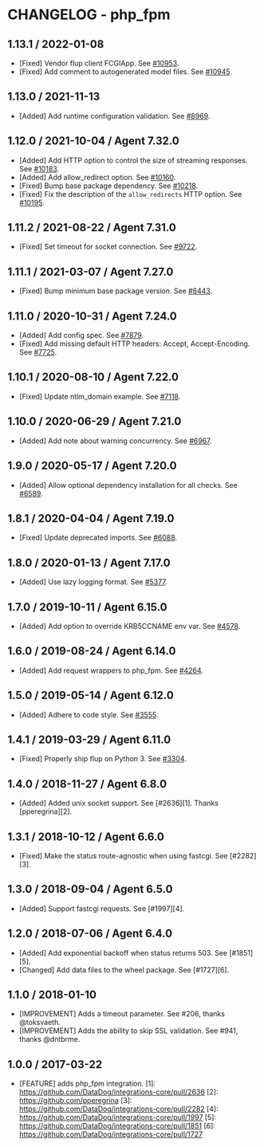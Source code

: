 # CHANGELOG - php_fpm

## 1.13.1 / 2022-01-08

* [Fixed] Vendor flup client FCGIApp. See [#10953](https://github.com/DataDog/integrations-core/pull/10953).
* [Fixed] Add comment to autogenerated model files. See [#10945](https://github.com/DataDog/integrations-core/pull/10945).

## 1.13.0 / 2021-11-13

* [Added] Add runtime configuration validation. See [#8969](https://github.com/DataDog/integrations-core/pull/8969).

## 1.12.0 / 2021-10-04 / Agent 7.32.0

* [Added] Add HTTP option to control the size of streaming responses. See [#10183](https://github.com/DataDog/integrations-core/pull/10183).
* [Added] Add allow_redirect option. See [#10160](https://github.com/DataDog/integrations-core/pull/10160).
* [Fixed] Bump base package dependency. See [#10218](https://github.com/DataDog/integrations-core/pull/10218).
* [Fixed] Fix the description of the `allow_redirects` HTTP option. See [#10195](https://github.com/DataDog/integrations-core/pull/10195).

## 1.11.2 / 2021-08-22 / Agent 7.31.0

* [Fixed] Set timeout for socket connection. See [#9722](https://github.com/DataDog/integrations-core/pull/9722).

## 1.11.1 / 2021-03-07 / Agent 7.27.0

* [Fixed] Bump minimum base package version. See [#8443](https://github.com/DataDog/integrations-core/pull/8443).

## 1.11.0 / 2020-10-31 / Agent 7.24.0

* [Added] Add config spec. See [#7879](https://github.com/DataDog/integrations-core/pull/7879).
* [Fixed] Add missing default HTTP headers: Accept, Accept-Encoding. See [#7725](https://github.com/DataDog/integrations-core/pull/7725).

## 1.10.1 / 2020-08-10 / Agent 7.22.0

* [Fixed] Update ntlm_domain example. See [#7118](https://github.com/DataDog/integrations-core/pull/7118).

## 1.10.0 / 2020-06-29 / Agent 7.21.0

* [Added] Add note about warning concurrency. See [#6967](https://github.com/DataDog/integrations-core/pull/6967).

## 1.9.0 / 2020-05-17 / Agent 7.20.0

* [Added] Allow optional dependency installation for all checks. See [#6589](https://github.com/DataDog/integrations-core/pull/6589).

## 1.8.1 / 2020-04-04 / Agent 7.19.0

* [Fixed] Update deprecated imports. See [#6088](https://github.com/DataDog/integrations-core/pull/6088).

## 1.8.0 / 2020-01-13 / Agent 7.17.0

* [Added] Use lazy logging format. See [#5377](https://github.com/DataDog/integrations-core/pull/5377).

## 1.7.0 / 2019-10-11 / Agent 6.15.0

* [Added] Add option to override KRB5CCNAME env var. See [#4578](https://github.com/DataDog/integrations-core/pull/4578).

## 1.6.0 / 2019-08-24 / Agent 6.14.0

* [Added] Add request wrappers to php_fpm. See [#4264](https://github.com/DataDog/integrations-core/pull/4264).

## 1.5.0 / 2019-05-14 / Agent 6.12.0

* [Added] Adhere to code style. See [#3555](https://github.com/DataDog/integrations-core/pull/3555).

## 1.4.1 / 2019-03-29 / Agent 6.11.0

* [Fixed] Properly ship flup on Python 3. See [#3304](https://github.com/DataDog/integrations-core/pull/3304).

## 1.4.0 / 2018-11-27 / Agent 6.8.0

* [Added] Added unix socket support. See [#2636][1]. Thanks [pperegrina][2].

## 1.3.1 / 2018-10-12 / Agent 6.6.0

* [Fixed] Make the status route-agnostic when using fastcgi. See [#2282][3].

## 1.3.0 / 2018-09-04 / Agent 6.5.0

* [Added] Support fastcgi requests. See [#1997][4].

## 1.2.0 / 2018-07-06 / Agent 6.4.0

* [Added] Add exponential backoff when status returns 503. See [#1851][5].
* [Changed] Add data files to the wheel package. See [#1727][6].

## 1.1.0 / 2018-01-10

* [IMPROVEMENT] Adds a timeout parameter. See #206, thanks @toksvaeth.
* [IMPROVEMENT] Adds the ability to skip SSL validation. See #941, thanks @dntbrme.

## 1.0.0 / 2017-03-22

* [FEATURE] adds php_fpm integration.
[1]: https://github.com/DataDog/integrations-core/pull/2636
[2]: https://github.com/pperegrina
[3]: https://github.com/DataDog/integrations-core/pull/2282
[4]: https://github.com/DataDog/integrations-core/pull/1997
[5]: https://github.com/DataDog/integrations-core/pull/1851
[6]: https://github.com/DataDog/integrations-core/pull/1727

